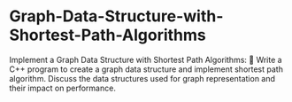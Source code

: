 # Graph-Data-Structure-with-Shortest-Path-Algorithms
Implement a Graph Data Structure with Shortest Path Algorithms:  Write a C++ program to create a graph data structure and implement shortest path algorithm. Discuss the data structures used for graph representation and  their impact on performance.
